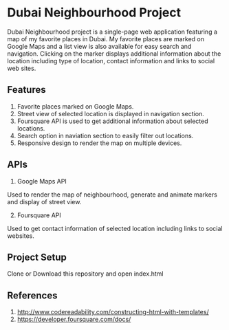 # Dubai Neighbourhood Project

Dubai Neighbourhood project is a single-page web application featuring a map of my favorite places in Dubai. My favorite places are marked on Google Maps and a list view is also available for easy search and navigation. Clicking on the marker displays additional information about the location including type of location, contact information and links to social web sites. 

## Features

1. Favorite places marked on Google Maps.
2. Street view of selected location is displayed in navigation section.
3. Foursquare API is used to get additional information about selected locations.
4. Search option in naviation section to easily filter out locations.
5. Responsive design to render the map on multiple devices.

## APIs

1. Google Maps API

Used to render the map of neighbourhood, generate and animate markers and display of street view.

2. Foursquare API

Used to get contact information of selected location including links to social websites.


## Project Setup

Clone or Download this repository and open index.html


## References

1. http://www.codereadability.com/constructing-html-with-templates/
2. https://developer.foursquare.com/docs/